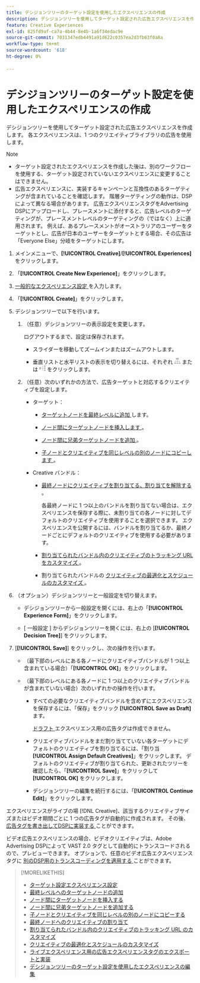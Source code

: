 ```yaml
---
title: デシジョンツリーのターゲット設定を使用したエクスペリエンスの作成
description: デシジョンツリーを使用してターゲット設定された広告エクスペリエンスを作成する方法を説明します。
feature: Creative Experiences
exl-id: 825fd9af-ca7a-4b44-8e4b-1a6f34edac9e
source-git-commit: 7031347edb4491a91d622c0357ea2d3fb63f0a8a
workflow-type: tm+mt
source-wordcount: '618'
ht-degree: 0%

---
```


# デシジョンツリーのターゲット設定を使用したエクスペリエンスの作成

デシジョンツリーを使用してターゲット設定された広告エクスペリエンスを作成します。 各エクスペリエンスは、1 つのクリエイティブライブラリの広告を使用します。

>[!NOTE]
>
>* ターゲット設定されたエクスペリエンスを作成した後は、別のワークフローを使用する、ターゲット設定されていないエクスペリエンスに変更することはできません。
>* 広告エクスペリエンスに、実装するキャンペーンと互換性のあるターゲティングが含まれていることを確認します。 階層ターゲティングの動作は、DSPによって異なる場合があります。 広告エクスペリエンスタグをAdvertising DSPにアップロードし、プレースメントに添付すると、広告レベルのターゲティングが、プレースメントレベルのターゲティングの（ではなく）上に適用されます。 例えば、あるプレースメントがオーストラリアのユーザーをターゲットとし、広告が日本のユーザーをターゲットとする場合、その広告は「Everyone Else」分岐をターゲットにします。

1. メインメニューで、**[!UICONTROL Creative]**/**[!UICONTROL Experiences]** をクリックします。

1. 「**[!UICONTROL Create New Experience]**」をクリックします。

1. [ 一般的なエクスペリエンス設定 ](experience-settings-targeting.md) を入力します。

1. 「**[!UICONTROL Create]**」をクリックします。

1. デシジョンツリーで以下を行います。

   1. （任意）デシジョンツリーの表示設定を変更します。

      ログアウトするまで、設定は保存されます。

      * スライダーを移動してズームインまたはズームアウトします。

      * 垂直リストと水平リストの表示を切り替えるには、それぞれ ![ 垂直ツリーとして表示 ](/help/creative/assets/tree-vertical.png " 垂直ツリーとして表示 ") または ![水平ツリーとして表示](/help/creative/assets/tree-horizontal.png "水平ツリーとして表示") をクリックします。

   1. （任意）次のいずれかの方法で、広告ターゲットと対応するクリエイティブを設定します。

      * ターゲット：

         * [ ターゲットノードを最終レベルに追加 ](experience-target-node-add-final.md) します。

         * [ ノード間にターゲットノードを挿入します ](experience-target-node-add-inner.md)。

         * [ ノード間に兄弟ターゲットノードを追加 ](experience-target-node-add-sibling.md)。

         * [ 子ノードとクリエイティブを同じレベルの別のノードにコピーします ](experience-target-node-copy.md)。

      * Creative バンドル：

         * [ 最終ノードにクリエイティブを割り当てる、割り当てを解除する ](experience-assign-creative-bundles.md)。

           各最終ノードに 1 つ以上のバンドルを割り当てない場合は、エクスペリエンスを保存する際に、未割り当ての各ノードに対してデフォルトのクリエイティブを使用することを選択できます。 エクスペリエンスを公開するには、バンドルを割り当てるか、最終ノードごとにデフォルトのクリエイティブを使用する必要があります。

         * [ 割り当てられたバンドル内のクリエイティブのトラッキング URL をカスタマイズ ](experience-tracking-urls-targeting.md)。

         * 割り当てられたバンドルの [ クリエイティブの最適化とスケジュールのカスタマイズ ](experience-optimization-scheduling-targeting.md)。

1. （オプション）デシジョンツリーと一般設定を切り替えます。

   * デシジョンツリーから一般設定を開くには、右上の「**[!UICONTROL Experience Form]**」をクリックします。

   * [ 一般設定 ] からデシジョンツリーを開くには、右上の [**[!UICONTROL Decision Tree]**] をクリックします。

1. [**[!UICONTROL Save]**] をクリックし、次の操作を行います。

   * （最下部のレベルにある各ノードにクリエイティブバンドルが 1 つ以上含まれている場合）「**[!UICONTROL OK]**」をクリックします。

   * （最下部のレベルにある各ノードに 1 つ以上のクリエイティブバンドルが含まれていない場合）次のいずれかの操作を行います。

      * すべての必要なクリエイティブバンドルを含めずにエクスペリエンスを保存するには、「保存」をクリック **[!UICONTROL Save as Draft]** ます。

        [ ドラフト ](experience-about.md#experience-statuses) エクスペリエンス用の広告タグは作成できません。

      * クリエイティブバンドルをまだ割り当てていない各ターゲットにデフォルトのクリエイティブを割り当てるには、「割り当 **[!UICONTROL Assign Default Creatives]**」をクリックします。 デフォルトのクリエイティブが割り当てられた、更新されたツリーを確認したら、「**[!UICONTROL Save]**」をクリックして **[!UICONTROL OK]** をクリックします。

      * デシジョンツリーの編集を続行するには、「**[!UICONTROL Continue Edit]**」をクリックします。

エクスペリエンスがライブの場 [!DNL Creative]、該当するクリエイティブサイズまたはビデオ期間ごとに 1 つの広告タグが自動的に作成されます。 その後、[ 広告タグを書き出してDSPに実装する ](/help/creative/experiences/experience-tag-export.md) ことができます。

ビデオ広告エクスペリエンスの場合、ビデオクリエイティブは、Adobe Advertising DSPによって VAST 2.0 タグとして自動的にトランスコードされるので、プレビューできます。 オプションで、任意のビデオ広告エクスペリエンスタグに [ 別のDSP用のトランスコーディングを適用する ](experience-tag-video-transcoding.md) ことができます。

>[!MORELIKETHIS]
>
>* [ ターゲット設定エクスペリエンス設定 ](experience-settings-targeting.md)
>* [ 最終レベルへのターゲットノードの追加 ](experience-target-node-add-final.md)
>* [ ノード間にターゲットノードを挿入する ](experience-target-node-add-inner.md)
>* [ ノード間に兄弟ターゲットノードを追加する ](experience-target-node-add-sibling.md)
>* [ 子ノードとクリエイティブを同じレベルの別のノードにコピーする ](experience-target-node-copy.md)
>* [ 最終ノードへのクリエイティブの割り当て ](experience-assign-creative-bundles.md)
>* [ 割り当てられたバンドル内のクリエイティブのトラッキング URL のカスタマイズ ](experience-tracking-urls-targeting.md)
>* [ クリエイティブの最適化とスケジュールのカスタマイズ ](experience-optimization-scheduling-targeting.md)
>* [ ライブエクスペリエンス用の広告エクスペリエンスタグのエクスポートと実装 ](/help/creative/experiences/experience-tag-export.md)
>* [ デシジョンツリーのターゲット設定を使用したエクスペリエンスの編集 ](experience-edit-targeting.md)
